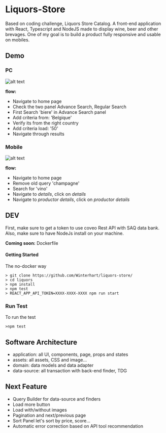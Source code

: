 # Liquors-Store

Based on coding challenge, Liquors Store Catalog.
A front-end application with React, Typescript and NodeJS made to display wine, beer and other brevages. 
One of my goal is to build a product fully responsive and usable on mobiles.

## Demo

### PC 

![alt text](https://github.com/Winterhart/liquors-store/blob/master/docs/LiquorsPC.gif "store")


**flow:**
- Navigate to home page
- Check the two panel Advance Search, Regular Search
- First Search 'biere' in Advance Search panel
- Add criteria from: 'Belgique'
- Verify its from the right country
- Add criteria load: '50'
- Navigate through results


### Mobile
![alt text](https://github.com/Winterhart/liquors-store/blob/master/docs/mobile.gif "store")


**flow:**
- Navigate to home page
- Remove old query 'champagne'
- Search for 'vino'
- Navigate to *details*, click on *details*
- Navigate to *productor details*, click on *productor details*


## DEV

First, make sure to get a token to use coveo Rest API with SAQ data bank.
Also, make sure to have NodeJs install on your machine.

**Coming soon:** Dockerfile

#### Getting Started

The no-docker way

```
> git clone https://github.com/Winterhart/liquors-store/
> cd liquors
> npm install
> npm test
> REACT_APP_API_TOKEN=XXXX-XXXX-XXXX npm run start

```

### Run Test

To run the test

`>npm test`

## Software Architecture

- application: all UI, components, page, props and states
- assets: all assets, CSS and image...
- domain: data models and data adapter
- data-source: all transaction with back-end finder, TDG


## Next Feature

- Query Builder for data-source and finders
- Load more button
- Load with/without images
- Pagination and next/previous page
- Sort Panel let's sort by price, score...
- Automatic error correction based on API tool recommendation




